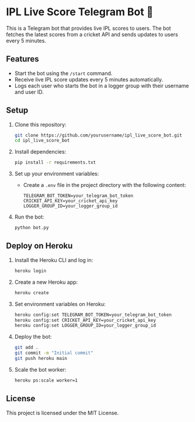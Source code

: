 # IPL Live Score Telegram Bot 🏏

This is a Telegram bot that provides live IPL scores to users. The bot fetches the latest scores from a cricket API and sends updates to users every 5 minutes.

## Features
- Start the bot using the `/start` command.
- Receive live IPL score updates every 5 minutes automatically.
- Logs each user who starts the bot in a logger group with their username and user ID.

## Setup

1. Clone this repository:
   ```bash
   git clone https://github.com/yourusername/ipl_live_score_bot.git
   cd ipl_live_score_bot
   ```

2. Install dependencies:
   ```bash
   pip install -r requirements.txt
   ```

3. Set up your environment variables:
   - Create a `.env` file in the project directory with the following content:
     ```env
     TELEGRAM_BOT_TOKEN=your_telegram_bot_token
     CRICKET_API_KEY=your_cricket_api_key
     LOGGER_GROUP_ID=your_logger_group_id
     ```

4. Run the bot:
   ```bash
   python bot.py
   ```

## Deploy on Heroku

1. Install the Heroku CLI and log in:
   ```bash
   heroku login
   ```

2. Create a new Heroku app:
   ```bash
   heroku create
   ```

3. Set environment variables on Heroku:
   ```bash
   heroku config:set TELEGRAM_BOT_TOKEN=your_telegram_bot_token
   heroku config:set CRICKET_API_KEY=your_cricket_api_key
   heroku config:set LOGGER_GROUP_ID=your_logger_group_id
   ```

4. Deploy the bot:
   ```bash
   git add .
   git commit -m "Initial commit"
   git push heroku main
   ```

5. Scale the bot worker:
   ```bash
   heroku ps:scale worker=1
   ```

## License
This project is licensed under the MIT License.
